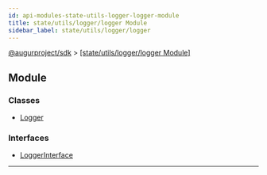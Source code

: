 ```yaml
---
id: api-modules-state-utils-logger-logger-module
title: state/utils/logger/logger Module
sidebar_label: state/utils/logger/logger
---
```


[@augurproject/sdk](api-readme.md) > [[state/utils/logger/logger Module]](api-modules-state-utils-logger-logger-module.md)

## Module

### Classes

* [Logger](api-classes-state-utils-logger-logger-logger.md)

### Interfaces

* [LoggerInterface](api-interfaces-state-utils-logger-logger-loggerinterface.md)

---

